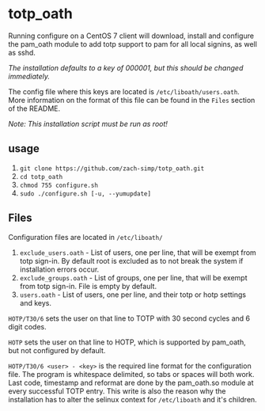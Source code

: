 # totp_oath
Running configure on a CentOS 7 client will download, install and configure the
pam_oath module to add totp support to pam for all local signins, as well as sshd. 

_The installation defaults to a key of 000001, but this should be changed
immediately._

The config file where this
keys are located is `/etc/liboath/users.oath`.
More information on the format of this file can be found in the `Files` section
of the README.

*Note: This installation script must be run as root!*

## usage
1) `git clone https://github.com/zach-simp/totp_oath.git`
2) `cd totp_oath`
3) `chmod 755 configure.sh`
4) `sudo ./configure.sh [-u, --yumupdate]`

## Files
Configuration files are located in `/etc/liboath/`
1) `exclude_users.oath` - List of users, one per line, that will be exempt from
totp sign-in. By default root is excluded as to not break the system if
installation errors occur.
2) `exclude_groups.oath` - List of groups, one per line, that will be exempt
from totp sign-in. File is empty by default.
3) `users.oath` - List of users, one per line, and their totp or hotp settings
and keys. 

`HOTP/T30/6` sets the user on that line to TOTP with 30 second cycles and 6 digit codes.

`HOTP` sets the user on that line to HOTP, which is supported by pam_oath, but
not configured by default.

`HOTP/T30/6 <user> - <key>` is the required line format for the
configuration file. The program is whitespace delimited, so tabs or spaces will
both work. Last code, timestamp and reformat are done by the pam_oath.so module
at every successful TOTP entry. This write is also the reason why the
installation has to alter the selinux context for `/etc/liboath` and it's
children. 

